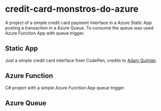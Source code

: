# credit-card-monstros-do-azure

A project of a simple credit card payment interface in a Azure Static App posting a transaction in a Azure Queue. To consume the queue was used Azure Function App with queue trigger.

## Static App
Just a simple credit card interface from CodePen, credits to [Adam Quinlan](htps://codepen.io/quinlo/).

## Azure Function
C# project with a simple Azure Function App queue trigger.

## Azure Queue
